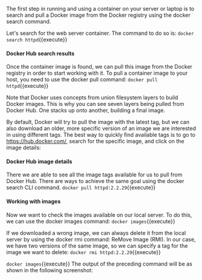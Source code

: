 The first step in running and using a container on your server or laptop is to search and pull a Docker image from the Docker registry using the docker search command.

Let's search for the web server container. The command to do so is:
`docker search httpd`{{execute}}

#### Docker Hub search results

Once the container image is found, we can pull this image from the Docker registry in order to start working with it. To pull a container image to your host, you need to use the docker pull command:
`docker pull httpd`{{execute}} 


Note that Docker uses concepts from union filesystem layers to build Docker images. This is why you can see seven layers being pulled from Docker Hub. One stacks up onto another, building a final image.

By default, Docker will try to pull the image with the latest tag, but we can also download an older, more specific version of an image we are interested in using different tags. The best way to quickly find available tags is to go to https://hub.docker.com/, search for the specific image, and click on the image details:


#### Docker Hub image details
There we are able to see all the image tags available for us to pull from Docker Hub. There are ways to achieve the same goal using the docker search CLI command.
`docker pull httpd:2.2.29`{{execute}} 


#### Working with images
Now we want to check the images available on our local server. To do this, we can use the docker images command:
`docker images`{{execute}} 

If we downloaded a wrong image, we can always delete it from the local server by using the docker rmi command: ReMove Image (RMI). In our case, we have two versions of the same image, so we can specify a tag for the image we want to delete:
`docker rmi httpd:2.2.29`{{execute}} 


`docker images`{{execute}} 
The output of the preceding command will be as shown in the following screenshot: